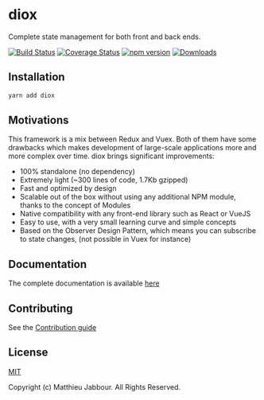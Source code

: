 # diox

Complete state management for both front and back ends.

[![Build Status](https://travis-ci.org/openizr/diox.svg?branch=master)](https://travis-ci.org/openizr/diox)
[![Coverage Status](https://coveralls.io/repos/github/openizr/diox/badge.svg)](https://coveralls.io/github/openizr/diox)
[![npm version](https://badge.fury.io/js/diox.svg)](https://badge.fury.io/js/diox)
[![Downloads](https://img.shields.io/npm/dm/diox.svg)](https://www.npmjs.com/package/diox)


## Installation

```bash
yarn add diox
```


## Motivations

This framework is a mix between Redux and Vuex. Both of them have some drawbacks which makes
development of large-scale applications more and more complex over time. diox brings significant
improvements:

- 100% standalone (no dependency)
- Extremely light (~300 lines of code, 1.7Kb gzipped)
- Fast and optimized by design
- Scalable out of the box without using any additional NPM module, thanks to the concept of Modules
- Native compatibility with any front-end library such as React or VueJS
- Easy to use, with a very small learning curve and simple concepts
- Based on the Observer Design Pattern, which means you can subscribe to state changes, (not possible in Vuex for instance)


## Documentation

The complete documentation is available [here](https://matthieu-jabbour.gitbook.io/diox/)


## Contributing

See the [Contribution guide](https://github.com/openizr/diox/blob/master/CONTRIBUTING.md)


## License

[MIT](https://github.com/openizr/diox/blob/master/LICENSE)

Copyright (c) Matthieu Jabbour. All Rights Reserved.
